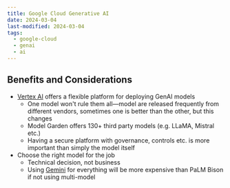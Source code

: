 ```yaml
---
title: Google Cloud Generative AI
date: 2024-03-04
last-modified: 2024-03-04
tags:
  - google-cloud
  - genai
  - ai
---
```


## Benefits and Considerations

- [Vertex AI](notes/moc/Vertex%20AI.md) offers a flexible platform for deploying GenAI models
	- One model won't rule them all—model are released frequently from different vendors, sometimes one is better than the other, but this changes
	- Model Garden offers 130+ third party models (e.g. LLaMA, Mistral etc.)
	- Having a secure platform with governance, controls etc. is more important than simply the model itself
- Choose the right model for the job
	- Technical decision, not business
	- Using [Gemini](notes/Gemini.md) for everything will be more expensive than PaLM Bison if not using multi-model